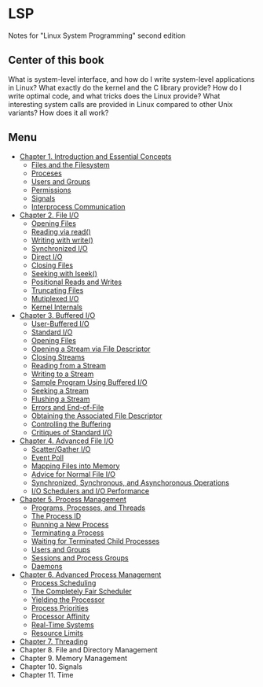 # LSP
Notes for "Linux System Programming" second edition
## Center of this book
What is system-level interface, and how do I write system-level applications in Linux? What exactly do the kernel and the C library provide? How do I write optimal code, and what tricks does the Linux provide? What interesting system calls are provided in Linux compared to other Unix variants? How does it all work?
## Menu
- [Chapter 1. Introduction and Essential Concepts](content/01.md)
  - [Files and the Filesystem](content/01.md#files-and-the-filesystem)
  - [Proceses](content/01.md#proceses)
  - [Users and Groups](content/01.md#users-and-groups)
  - [Permissions](content/01.md#permissions)
  - [Signals](content/01.md#signals)
  - [Interprocess Communication](content/01.md#interprocess-communication)
- [Chapter 2. File I/O](content/02.md)
  - [Opening Files](content/02.md#opening-files)
  - [Reading via read()](content/02.md#reading-via-read)
  - [Writing with write()](content/02.md#writing-with-write)
  - [Synchronized I/O](content/02.md#synchronized-io)
  - [Direct I/O](content/02.md#direct-io)
  - [Closing Files](content/02.md#closing-files)
  - [Seeking with lseek()](content/02.md#seeking-with-lseek)
  - [Positional Reads and Writes](content/02.md#positional-reads-and-writes)
  - [Truncating Files](content/02.md#truncating-files)
  - [Mutiplexed I/O](content/02.md#mutiplexed-io)
  - [Kernel Internals](content/02.md#kernel-internals)
- [Chapter 3. Buffered I/O](content/03.md)
  - [User-Buffered I/O](content/03.md#user-buffered-io)
  - [Standard I/O](content/03.md#standard-io)
  - [Opening Files](content/03.md#opening-files)
  - [Opening a Stream via File Descriptor](content/03.md#opening-a-stream-via-file-descriptor)
  - [Closing Streams](content/03.md#closing-streams)
  - [Reading from a Stream](content/03.md#reading-from-a-stream)
  - [Writing to a Stream](content/03.md#writing-to-a-stream)
  - [Sample Program Using Buffered I/O](content/03.md#sample-program-using-buffered-io)
  - [Seeking a Stream](content/03.md#seeking-a-stream)
  - [Flushing a Stream](content/03.md#flushing-a-stream)
  - [Errors and End-of-File](content/03.md#errors-and-end-of-file)
  - [Obtaining the Associated File Descriptor](content/03.md#obtaining-the-associated-file-descriptor)
  - [Controlling the Buffering](content/03.md#controlling-the-buffering)
  - [Critiques of Standard I/O](content/03.md#critiques-of-standard-io)
- [Chapter 4. Advanced File I/O](content/04.md)
  - [Scatter/Gather I/O](content/04.md#scattergather-io)
  - [Event Poll](content/04.md#event-poll)
  - [Mapping Files into Memory](content/04.md#mapping-files-into-memory)
  - [Advice for Normal File I/O](content/04.md#advice-for-normal-file-io)
  - [Synchronized, Synchronous, and Asynchoronous Operations](content/04.md#synchronized-synchronous-and-asynchoronous-operations)
  - [I/O Schedulers and I/O Performance](content/04.md#io-schedulers-and-io-performance)
- [Chapter 5. Process Management](content/05.md)
  - [Programs, Processes, and Threads](content/05.md#programs-processes-and-threads)
  - [The Process ID](content/05.md#the-process-id)
  - [Running a New Process](content/05.md#running-a-new-process)
  - [Terminating a Process](content/05.md#terminating-a-process)
  - [Waiting for Terminated Child Processes](content/05.md#waiting-for-terminated-child-processes)
  - [Users and Groups](content/05.md#users-and-groups)
  - [Sessions and Process Groups](content/05.md#sessions-and-process-groups)
  - [Daemons](content/05.md#daemons)
- [Chapter 6. Advanced Process Management](content/06.md)
  - [Process Scheduling](content/06.md#process-scheduling)
  - [The Completely Fair Scheduler](content/06.md#the-completely-fair-scheduler)
  - [Yielding the Processor](content/06.md#yielding-the-processor)
  - [Process Priorities](content/06.md#process-priorities)
  - [Processor Affinity](content/06.md#processor-affinity)
  - [Real-Time Systems](content/06.md#real-time-systems)
  - [Resource Limits](content/06.md#resource-limits)
- [Chapter 7. Threading](content/07.md)
- Chapter 8. File and Directory Management
- Chapter 9. Memory Management
- Chapter 10. Signals
- Chapter 11. Time 